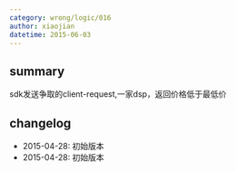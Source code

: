 ```yaml
---
category: wrong/logic/016
author: xiaojian
datetime: 2015-06-03
---
```


## summary

sdk发送争取的client-request,一家dsp，返回价格低于最低价

## changelog

- 2015-04-28: 初始版本
- 2015-04-28: 初始版本